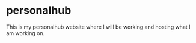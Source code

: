# personalhub
This is my personalhub website where I will be working and hosting what I am working on.
